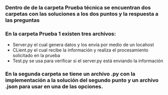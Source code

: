 ### Dentro de de la carpeta Prueba técnica se encuentran dos carpetas con las soluciones a los dos puntos y la respuesta a las preguntas 
### En la carpeta Prueba 1 existen tres archivos:
* Server.py el cual genera datos y los envía por medio de un locahost
* CLient.py el cual recibe la información y realiza el procesamiento solicitado en la prueba
* Test.py se usa para verificar si el server.py está enviando la información 
### En la segunda carpeta se tiene un archivo .py con la implementación a la solución del segundo punto y un archivo .json para usar en una de las opciones.
